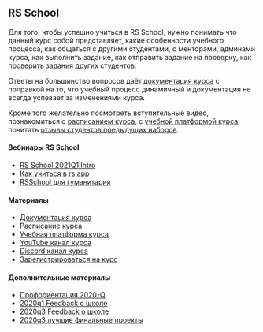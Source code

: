 ## RS School

Для того, чтобы успешно учиться в RS School, нужно понимать что данный курс собой представляет, какие особенности учебного процесса, как общаться с другими студентами, с менторами, админами курса, как выполнить задание, как отправить задание на проверку, как проверить задания других студентов.

Ответы на большинство вопросов даёт [документация курса](https://docs.rs.school/) с поправкой на то, что учебный процесс динамичный и документация не всегда успевает за изменениями курса.

Кроме того желательно посмотреть вступительные видео, познакомиться с [расписанием курса](https://docs.google.com/spreadsheets/d/1oM2O8DtjC0HodB3j7hcIResaWBw8P18tXkOl1ymelvE/htmlview#), с [учебной платформой курса](https://app.rs.school/), почитать [отзывы студентов предыдущих наборов](https://docs.google.com/spreadsheets/d/1UZxoOstzqK6NPKvEROS2X86R5yyINC8gj9ypGERwphQ/).

#### Вебинары RS School
- [RS School 2021Q1 Intro](https://youtu.be/D9Q1eSzmARw)
- [Как учиться в rs app](https://youtu.be/v_69DaeZ7dM)
- [RSSchool для гуманитария](https://youtu.be/mCnOni_mqdk)

#### Материалы
- [Документация курса](https://docs.rs.school/)
- [Расписание курса](https://docs.google.com/spreadsheets/d/1oM2O8DtjC0HodB3j7hcIResaWBw8P18tXkOl1ymelvE/htmlview#)
- [Учебная платформа курса](https://app.rs.school/)
- [YouTube канал курса](https://www.youtube.com/channel/UCUgmHbk1rTFaf4GGKQ1OXfQ)
- [Discord канал курса](https://discord.com/invite/QvEYg7EaQ4)
- [Зарегистрироваться на курс](https://app.rs.school/registry/student)

#### Дополнительные материалы 
- [Профориентация 2020-Q](https://youtu.be/pQ0hr5U8RL0)
- [2020q1 Feedback о школе](https://docs.google.com/spreadsheets/d/1UZxoOstzqK6NPKvEROS2X86R5yyINC8gj9ypGERwphQ/edit#gid=0)
- [2020q3 Feedback о школе](https://docs.google.com/spreadsheets/d/1IACz3tcZTx71Qh9z6ZXu8VimgISJvrO-bJUBLpQ-bVM/edit#gid=0)
- [2020q3 лучшие финальные проекты](https://docs.google.com/spreadsheets/d/1STe2AtPckojasiQI_j6s0cLRWEjvHG0LCSxN3yv5dBA/edit#gid=0)
